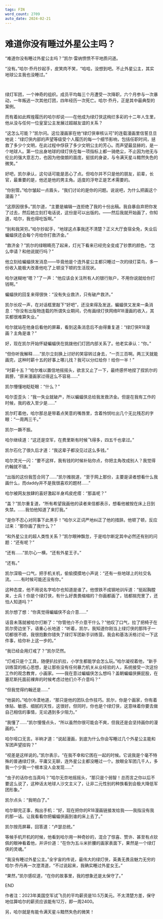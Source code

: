 ```yaml
---
tags: FIN
word_count: 2709
auto_date: 2024-02-21
---
```


# 难道你没有睡过外星公主吗？

“难道你没有睡过外星公主吗？”凯尔·雷纳愤愤不平地质问道。

“没有。”哈尔·乔丹抄起手，皮笑肉不笑，“哈哈，没想到吧。不止外星公主，其实地球公主我也没睡过。”

<br>

绿灯军团，一个神奇的组织。成员平均每三个月遭受一次降职，六个月参与一次暴动，一年叛逃一次其他灯团，四年经历一次死亡。哈尔·乔丹，正是其中最典型的案例。

而有着如此辉煌履历的哈尔却说——在他成为绿灯侠这绚烂多彩的十二年人生里，他从没与任何一位皇室公主发展过超越友谊的关系？

“这怎么可能？”凯尔问。这位漫画家在他“绿灯侠审核认可”的连载漫画里信誓旦旦地说：“绿灯侠内部的声望等级受个人履历的每一个细节影响，包括任职时间，拯救了多少个文明，在此过程中俘获了多少文明公主的芳心。而声望最显赫的，是一个地球人。第一位出身地球的绿灯侠在每一项指标上都一骑绝尘，不止因为他无与伦比的强大意志力，也因为他俊朗的面庞，挺拔的身姿，与令满天星斗黯然失色的微笑。”

好吧，凯尔承认，这句话可能是恶心了点。但哈尔并不只是他的朋友，前辈，长官，最重要的是，他还是他的男主角。适度的浮夸正是艺术需要的。

“你别管。”哈尔皱起一点眉头，“我们讨论的是你的问题。说说吧，为什么把画这个漫画？”

“这原因很多。”凯尔道，“主要是编辑一连拒绝了我的十份出稿。我自暴自弃把你发了过去，然后她立刻打电话说，这份是可以出版的。——然后我就开始画了，你知道，哈尔，我也得吃饭啊。”

“别和我哭穷。”哈尔抄起手，“地球这点事我还不清楚？正义大厅食宿全免，失业后蝙蝠侠还会每个月给你打救济金。”

“救济金？”凯尔的绿眼睛亮了起来，灯光下看来已经完全变成了钞票的颜色，“怎么申请？和他说就行吗？”

他立刻给蝙蝠侠发消息——毕竟他是个连外星公主都只睡过一次的绿灯菜鸟，多一份收入能极大改善他吃了上顿没下顿的生活现状。

哈尔迷糊地“嗯？”了一声：“他应该会关注所有人的银行账户，不用你说就给你打钱啊。”

蝙蝠侠的回复来得很快：“没有失业救济，只有破产救济。”

凯尔长叹一声，在对话框里敲下“好吧”，还没来得及发送，蝙蝠侠又发来一条消息：“你没有出版物连载的所谓失业期间，仍有画绿灯侠网络R18漫画的收入，其实都很难算失业。”

哈尔就站在他身后看他的屏幕，看到这条消息后不由得重复道：“绿灯侠R18漫画？主角是谁？”

好，现在凯尔开始怀疑蝙蝠侠在挑拨他们灯团内部关系了。他老实承认：“你。”

“但你听我解释……”凯尔立刻换上讨好的笑容转过身去，“一页三百啊。两三天就能画完，这种时薪十五的好事上哪儿找？我可以分红给你！给你一半！”

“时薪十五？”哈尔难以置信地摇摇头，欲言又止了一下，最终感怀地捏了捏凯尔的肩膀，“原来漫画家过得这么不容易……”

凯尔懵懂地眨眨眼：“什么？”

哈尔歪歪头：“我一失业就破产，所以蝙蝠侠总给我发救济金。但是在我有工作的时候，我的收入至少是……”

凯尔盯着他，哈尔那总是带着点笑意的嘴唇里，含着怜悯吐出几个无比残忍的字眼：“一周两三千。”

凯尔一蹶不振。

哈尔继续道：“这还是空军，在费里斯有时候飞得多，四五千也拿过。”

凯尔石化了很久后才道：“我这辈子都没见过这么多钱。”

哈尔灵光一闪：“要不这样，我有钱的时候补贴你点，你把主角改成别人？我觉得约翰就不错。”

“出版的这份我签合同了……”凯尔推脱道，“至于网上那份，主要是读者想看什么我画什么，而daddy并不是我很喜欢的题材……”

哈尔被网友放肆的喜好激起半身鸡皮疙瘩：“那盖呢？”

“盖？”凯尔重复道，“所有希望我画他的读者来信都表示，想看他被按在床上日到失禁。……我怕他知道了来打我。”

“是你不忍心对同事下此黑手！”哈尔义正词严地纠正了他的措辞。他顿了顿，反应过来：“那你画了我什么？”

“和外星公主的超人类性关系？”凯尔眼神飘忽，于是哈尔断定其中必然还有别的问题：“还有呢？”

“还有……”凯尔心一横，“还有外星王子。”

“还有。”

凯尔深吸一口气，把手机关机，偷偷摸摸地小声说：“还有一些地球上的社交名流。……有时候可能还没有你。”

这种态度，他不用说名字哈尔也知道是谁了。他恨铁不成钢地训斥道：“挺起胸膛来，士兵！你是个绿灯侠，有什么好畏畏缩缩的？你画都画了，钱都揣兜里了，还怕人知道吗？”

凯尔想了想：“你真觉得蝙蝠侠不会介意……”

话音未落就被哈尔打断了：“你管他介不介意干什么？”他叹了口气，拉了把椅子在凯尔旁边坐下，语重心长地道：“听着，凯尔，我知道你刚当上绿灯侠的那阵子一切都很不顺，我很抱歉你错失了绿灯军团新手训练营。我会和基洛沃格讨论一下这件事，给你补上这一步的。”

“我已经会用灯戒了？”凯尔茫然。

“灯戒只是个工具，随便扒拉扒拉，小学生都能学会怎么玩。”哈尔凝视着他，“新手训练营的核心思想，是让那些没有任何暴力机关从业经验的人，系统接受一次这份工作的观念教育，小画家。——我在意过蝙蝠侠怎么想吗？盖朝蝙蝠侠撅屁股，在塞尼斯托面前裸奔的时候考虑过他们介不介意吗？”

“但我觉得约翰还是……”

“他装的。”哈尔冷漠地道，“那只是他的团队合作技巧。凯尔，你是个画家，你有着体贴、敏感、细腻的天性，这很好。但同时，你也是个绿灯侠，这意味着你要去做自己相信的事情，无论遇到多少阻力。”

“我懂了……”凯尔慢慢点头，“所以虽然你很可能会不爽，但我还是会坚持画你的漫画的。”

哈尔哑口无言。半晌才道：“说起漫画，到底为什么你会写睡过几个外星公主能和军团声望挂钩？”

“视差是这样说的。”凯尔表示，“在我不幸和它困在一起的时候。它说我是个毫不特殊的普通绿灯侠，平庸又无聊，连外星公主都没睡过一个。放眼全军团几千人，多我一个少我一个根本没人会发现……”

“虫子的话你也当真吗？”哈尔无奈地摇摇头，“那只是个弱智！总而言之你以后不要这么说了，这种话太地球人沙文主义了，让非二元性别的种族看到会极大降低军团形象。”

凯尔点头：“我明白了。”

哈尔聊完正事，掏出手机：“好，现在把你的R18漫画链接发给我——我指没有我的那一话。让我看看你把蝙蝠侠画到谁的床上去了。”

凯尔按亮屏幕，回答道：“卢瑟总统。”

等候手机开机的时候，他看到哈尔用一种奇妙的，混合了惊喜、赞许、甚至有点钦佩的眼神看着他，并评价道：“在你为五斗米折腰的画家表面下，果然是一个绿灯侠的灵魂。”

“我没有睡过外星公主。”全宇宙的传说，最伟大的绿灯侠，英勇无畏且魅力无穷的哈尔·乔丹再一次澄清道，“不过说起来，我确实睡过外星女王。”

“果然，”凯尔感叹道，“在你的故事里，我的想象还是太保守了。”

END

作者注：2023年美国空军试飞员的平均薪资是10.5万美元。不太清楚方差，保守地估算哈尔的薪资应该能有12万，即一周2400。

另，哈尔就是有能令满天星斗黯然失色的微笑！
